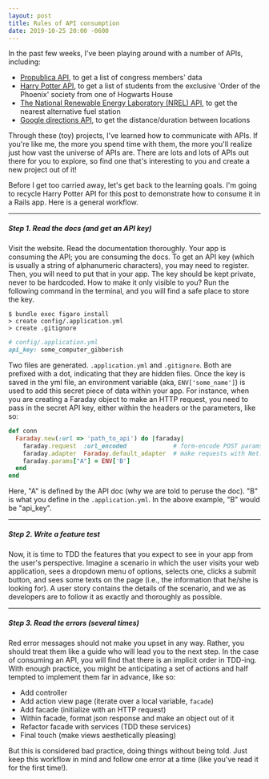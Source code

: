 ```yaml
---
layout: post
title: Rules of API consumption
date: 2019-10-25 20:00 -0600
---
```


In the past few weeks, I've been playing around with a number of APIs, including:

- [Propublica API](https://projects.propublica.org/api-docs/congress-api/members/#lists-of-members), to get a list of congress members' data
- [Harry Potter API](https://www.potterapi.com/), to get a list of students from the exclusive 'Order of the Phoenix' society from one of Hogwarts House
- [The National Renewable Energy Laboratory (NREL) API](https://developer.nrel.gov/docs/transportation/alt-fuel-stations-v1/nearest/), to get the nearest alternative fuel station
- [Google directions API](https://developers.google.com/maps/documentation/directions/start), to get the distance/duration between locations

Through these (toy) projects, I've learned how to communicate with APIs. If you're like me, the more you spend time with them, the more you'll realize just how vast the universe of APIs are. There are lots and lots of APIs out there for you to explore, so find one that's interesting to you and create a new project out of it!

Before I get too carried away, let's get back to the learning goals. I'm going to recycle Harry Potter API for this post to demonstrate how to consume it in a Rails app. Here is a general workflow.

---
##### Step 1. Read the docs (and get an API key)
Visit the website. Read the documentation thoroughly. Your app is consuming the API; you are consuming the docs. To get an API key (which is usually a string of alphanumeric characters), you may need to register. Then, you will need to put that in your app. The key should be kept private, never to be hardcoded. How to make it only visible to you? Run the following command in the terminal, and you will find a safe place to store the key.

```
$ bundle exec figaro install
> create config/.application.yml
> create .gitignore
```

```ruby
# config/.application.yml
api_key: some_computer_gibberish
```

Two files are generated. `.application.yml` and `.gitignore`. Both are prefixed with a dot, indicating that they are hidden files. Once the key is saved in the yml file, an environment variable (aka, `ENV['some_name']`) is used to add this secret piece of data within your app. For instance, when you are creating a Faraday object to make an HTTP request, you need to pass in the secret API key, either within the headers or the parameters, like so:

```ruby
def conn
  Faraday.new(:url => 'path_to_api') do |faraday|
    faraday.request  :url_encoded             # form-encode POST params
    faraday.adapter  Faraday.default_adapter  # make requests with Net::HTTP
    faraday.params["A"] = ENV['B']
  end
end
```

Here, "A" is defined by the API doc (why we are told to peruse the doc). "B" is what you define in the `.application.yml`. In the above example, "B" would be "api_key".


---
##### Step 2. Write a feature test
Now, it is time to TDD the features that you expect to see in your app from the user's perspective. Imagine a scenario in which the user visits your web application, sees a dropdown menu of options, selects one, clicks a submit button, and sees some texts on the page (i.e., the information that he/she is looking for). A user story contains the details of the scenario, and we as developers are to follow it as exactly and thoroughly as possible.


---
##### Step 3. Read the errors (several times)
Red error messages should not make you upset in any way. Rather, you should treat them like a guide who will lead you to the next step. In the case of consuming an API, you will find that there is an implicit order in TDD-ing. With enough practice, you might be anticipating a set of actions and half tempted to implement them far in advance, like so:

- Add controller
- Add action view page (iterate over a local variable, `facade`)
- Add facade (initialize with an HTTP request)
- Within facade, format json response and make an object out of it
- Refactor facade with services (TDD these services)
- Final touch (make views aesthetically pleasing)


But this is considered bad practice, doing things without being told. Just keep this workflow in mind and follow one error at a time (like you've read it for the first time!).
